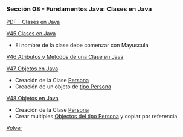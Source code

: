 ### Sección 08 - Fundamentos Java: Clases en Java
[PDF - Clases en Java](Apuntes/07-01-ClasesJava-CFJ.pdf)

[V45 Clases en Java](V45_Clases_en_Java/src/clases/Persona.java)
- El nombre de la clase debe comenzar con Mayuscula

[V46 Atributos y Métodos de una Clase en Java](V46_Atributos_y_Metodos_de_una_Clase/src/clases/Persona.java)

[V47 Objetos en Java](V47_Objetos_en_Java/src/clases)
- Creación de la Clase [Persona](V47_Objetos_en_Java/src/clases/Persona.java)
- Creación de un objeto de [tipo Persona](V47_Objetos_en_Java/src/clases/PruebaPersona.java)

[V48 Objetos en Java](V48_Objetos_en_Java/src/clases)
- Creación de la Clase [Persona](V48_Objetos_en_Java/src/clases/Persona.java)
- Crear multiples [Objectos del tipo Persona](V48_Objetos_en_Java/src/clases/Prueba.java) y copiar por referencia

[Volver](../)